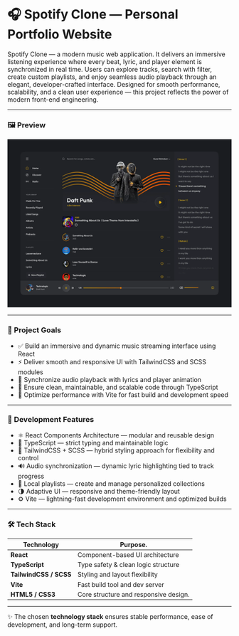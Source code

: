 # 🎧 Spotify Clone — Personal Portfolio Website

Spotify Clone — a modern music web application. It delivers an immersive listening experience where every beat, lyric, and player element is synchronized in real time. Users can explore tracks, search with filter, create custom playlists, and enjoy seamless audio playback through an elegant, developer-crafted interface. Designed for smooth performance, scalability, and a clean user experience — this project reflects the power of modern front-end engineering.

---

<h3>🖼 Preview</h3>

![Preview](preview.webp)

---

<h3>🎯 Project Goals</h3>

- ✅ Build an immersive and dynamic music streaming interface using React
- ⚡ Deliver smooth and responsive UI with TailwindCSS and SCSS modules
- 🎵 Synchronize audio playback with lyrics and player animation
- 🧠 Ensure clean, maintainable, and scalable code through TypeScript
- 🚀 Optimize performance with Vite for fast build and development speed

---

<h3>🧩 Development Features</h3>

- ⚛️ React Components Architecture — modular and reusable design
- 🧠 TypeScript — strict typing and maintainable logic
- 🎨 TailwindCSS + SCSS — hybrid styling approach for flexibility and control
- 🔊 Audio synchronization — dynamic lyric highlighting tied to track progress
- 💾 Local playlists — create and manage personalized collections
- 🌗 Adaptive UI — responsive and theme-friendly layout
- ⚙️ Vite — lightning-fast development environment and optimized builds

---

<h3>🛠️ Tech Stack</h3>

| Technology             | Purpose.                              |
| ---------------------- | ------------------------------------- |
| **React**              | Component-based UI architecture       |
| **TypeScript**         | Type safety & clean logic structure   |
| **TailwindCSS / SCSS** | Styling and layout flexibility        |
| **Vite**               | Fast build tool and dev server        |
| **HTML5 / CSS3**       | Core structure and responsive design. |

---

✨ The chosen **technology stack** ensures stable performance, ease of development, and long-term support.
